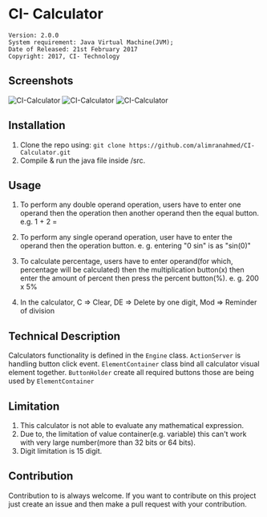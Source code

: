 # CI- Calculator

    Version: 2.0.0
    System requirement: Java Virtual Machine(JVM);
    Date of Released: 21st February 2017
    Copyright: 2017, CI- Technology

## Screenshots
![CI-Calculator](https://raw.githubusercontent.com/alimranahmed/ci-calculator/master/assets/143_2_0.png)
![CI-Calculator](https://raw.githubusercontent.com/alimranahmed/ci-calculator/master/assets/log_2_0.png)
![CI-Calculator](https://raw.githubusercontent.com/alimranahmed/ci-calculator/master/assets/sin_2_0.png)

## Installation 
1. Clone the repo using: `git clone https://github.com/alimranahmed/CI-Calculator.git`
2. Compile & run the java file inside /src.

## Usage
1. To perform any double operand operation, users have to enter one operand then the operation then another operand then the equal button.
	e.g. 1 + 2 =

2. To perform any single operand operation, user have to enter the operand then the operation button.
	e. g. entering  "0 sin"  is as "sin(0)"

3. To calculate percentage, users have to enter operand(for which, percentage will be calculated) then the multiplication button(x) then enter the amount of percent then press the percent button(%).
	e. g. 200 x 5%

4. In the calculator, C => Clear, DE => Delete by one digit, Mod => Reminder of division

## Technical Description
Calculators functionality is defined in the `Engine` class. 
`ActionServer` is handling button click event. 
`ElementContainer` class bind all calculator visual element together. 
`ButtonHolder` create all required buttons those are being used by `ElementContainer`

## Limitation
1. This calculator is not able to evaluate any mathematical expression.
2. Due to, the limitation of value container(e.g. variable) this can't work with very large number(more than 32 bits or 64 bits).
3. Digit limitation is 15 digit.

## Contribution
Contribution to is always welcome. If you want to contribute on this project just create an issue and then make a pull request with your contribution.
